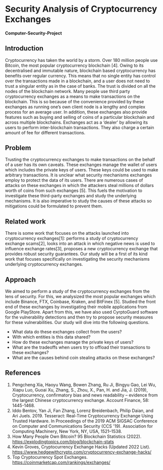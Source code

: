 # Security Analysis of Cryptocurrency Exchanges
#### Computer-Security-Project

## Introduction

Cryptocurrency has taken the world by a storm. Over 180 million people use Bitcoin, the most popular cryptocurrency blockchain [4]. Owing to its decentralised and immutable nature, blockchain based cryptocurrency has benefits over regular currency. This means that no single entity has control over the transactions made in a blockchain, and a user does not need to trust a singular entity as in the case of banks. The trust is divided on all the nodes of the blockchain network. Many people use third party cryptocurrency exchanges as a means to make transactions on the blockchain. This is so because of the convenience provided by these exchanges as running one’s own client node is a lengthy and complex process for an average user. In addition, these exchanges also provide features such as buying and selling of coins of a particular blockchain and across multiple blockchains. Exchanges act as a ‘dealer' by allowing its users to perform inter-blockchain transactions. They also charge a certain amount of fee for different transactions.
 
## Problem

Trusting the cryptocurrency exchanges to make transactions on the behalf of a user has its own caveats. These exchanges manage the wallet of users which includes the private keys of users. These keys could be used to make arbitrary transactions. It is unclear what security mechanisms exchanges employ to protect the data of its users. There are numerous cases of attacks on these exchanges in which the attackers steal millions of dollars worth of coins from such exchanges [5]. This fuels the motivation to investigate these third-party exchanges and study the underlying mechanisms. It is also imperative to study the causes of these attacks so mitigations could be formulated to prevent them.

## Related work

There is some work that focuses on the attacks launched into cryptocurrency exchanges[1]:  performs a study of cryptocurrency exchange scams[2], looks into an attack in which negative news is used to influence exchange rates[3], proposes a new cryptocurrency exchange that provides robust security guarantees. Our study will be a first of its kind work that focuses specifically on investigating the security mechanisms underlying cryptocurrency exchanges.

## Approach

We aimed to perform a study of the cryptocurrency exchanges from the lens of security. For this, we analysized the most popular exchanges which include Binance, FTX, Coinbase, Kraken, and BitFinex [5]. Studied the front end of these exchanges by investigating their mobile applications from Google PlayStore. Apart from this, we have also used CyrptoGuard software for the vulnerability detections and then try to propose security measures for these vulnerabilities. Our study will dive into the following questions.

* What data do these exchanges collect from the users?
* With which entities is this data shared?
* How do these exchanges manage the private keys of users? 
* What are the tradeoffs when users try to offload their transactions to these exchanges?
* What are the causes behind coin stealing attacks on these exchanges?


## References

1. Pengcheng Xia, Haoyu Wang, Bowen Zhang, Ru Ji, Bingyu Gao, Lei Wu, Xiapu Luo, Guoai Xu, Zhang, S., Zhou, X., Pan, H. and Jia, J. (2019), Cryptocurrency, confirmatory bias and news readability – evidence from the largest Chinese cryptocurrency exchange. Account Finance, 58: 1445-1468.
2. Iddo Bentov, Yan Ji, Fan Zhang, Lorenz Breidenbach, Philip Daian, and Ari Juels. 2019. Tesseract: Real-Time Cryptocurrency Exchange Using Trusted Hardware. In Proceedings of the 2019 ACM SIGSAC Conference on Computer and Communications Security (CCS '19). Association for Computing Machinery, New York, NY, USA, 1521–1538.
3. How Many People Own Bitcoin? 95 Blockchain Statistics (2022). https://explodingtopics.com/blog/blockchain-stats
4. Kevin Groves, Cryptocurrency Exchange Hacks (Updated 2022 List). https://www.hedgewithcrypto.com/cryptocurrency-exchange-hacks/
5. Top Cryptocurrency Spot Exchanges. https://coinmarketcap.com/rankings/exchanges/
